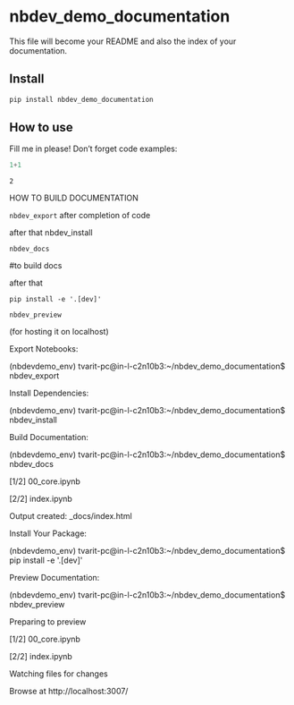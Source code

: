 # nbdev_demo_documentation


<!-- WARNING: THIS FILE WAS AUTOGENERATED! DO NOT EDIT! -->

This file will become your README and also the index of your
documentation.

## Install

``` sh
pip install nbdev_demo_documentation
```

## How to use

Fill me in please! Don’t forget code examples:

``` python
1+1
```

    2


HOW TO BUILD DOCUMENTATION

``` nbdev_export ```
after completion of code 


after that nbdev_install

``` nbdev_docs ```

#to build docs

after that 

``` pip install -e '.[dev]' ```

``` nbdev_preview ```

(for hosting it on localhost)


Export Notebooks:

(nbdevdemo_env) tvarit-pc@in-l-c2n10b3:~/nbdev_demo_documentation$ nbdev_export


Install Dependencies:


(nbdevdemo_env) tvarit-pc@in-l-c2n10b3:~/nbdev_demo_documentation$ nbdev_install



Build Documentation:


(nbdevdemo_env) tvarit-pc@in-l-c2n10b3:~/nbdev_demo_documentation$ nbdev_docs

[1/2] 00_core.ipynb

[2/2] index.ipynb

Output created: _docs/index.html




Install Your Package:


(nbdevdemo_env) tvarit-pc@in-l-c2n10b3:~/nbdev_demo_documentation$ pip install -e '.[dev]'




Preview Documentation:

(nbdevdemo_env) tvarit-pc@in-l-c2n10b3:~/nbdev_demo_documentation$ nbdev_preview

Preparing to preview

[1/2] 00_core.ipynb

[2/2] index.ipynb

Watching files for changes

Browse at http://localhost:3007/
